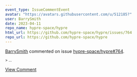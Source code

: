 ```yaml
---
event_type: IssueCommentEvent
avatar: "https://avatars.githubusercontent.com/u/512185?"
user: BarrySmith
date: 2023-04-11
repo_name: hypre-space/hypre
html_url: https://github.com/hypre-space/hypre/issues/764
repo_url: https://github.com/hypre-space/hypre
---
```


<a href='https://github.com/BarrySmith' target='_blank'>BarrySmith</a> commented on issue <a href='https://github.com/hypre-space/hypre/issues/764' target='_blank'>hypre-space/hypre#764</a>.

<small>> ...</small>

<a href='https://github.com/hypre-space/hypre/issues/764' target='_blank'>View Comment</a>
